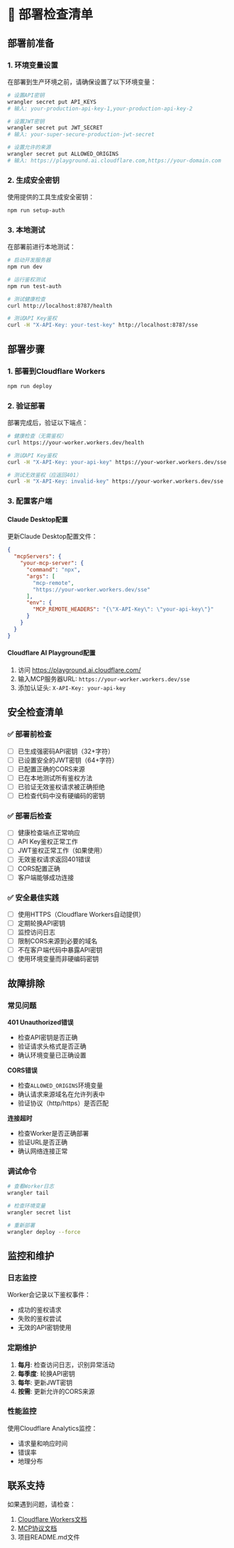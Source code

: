 # 🚀 部署检查清单

## 部署前准备

### 1. 环境变量设置

在部署到生产环境之前，请确保设置了以下环境变量：

```bash
# 设置API密钥
wrangler secret put API_KEYS
# 输入: your-production-api-key-1,your-production-api-key-2

# 设置JWT密钥
wrangler secret put JWT_SECRET
# 输入: your-super-secure-production-jwt-secret

# 设置允许的来源
wrangler secret put ALLOWED_ORIGINS
# 输入: https://playground.ai.cloudflare.com,https://your-domain.com
```

### 2. 生成安全密钥

使用提供的工具生成安全密钥：

```bash
npm run setup-auth
```

### 3. 本地测试

在部署前进行本地测试：

```bash
# 启动开发服务器
npm run dev

# 运行鉴权测试
npm run test-auth

# 测试健康检查
curl http://localhost:8787/health

# 测试API Key鉴权
curl -H "X-API-Key: your-test-key" http://localhost:8787/sse
```

## 部署步骤

### 1. 部署到Cloudflare Workers

```bash
npm run deploy
```

### 2. 验证部署

部署完成后，验证以下端点：

```bash
# 健康检查（无需鉴权）
curl https://your-worker.workers.dev/health

# 测试API Key鉴权
curl -H "X-API-Key: your-api-key" https://your-worker.workers.dev/sse

# 测试无效鉴权（应返回401）
curl -H "X-API-Key: invalid-key" https://your-worker.workers.dev/sse
```

### 3. 配置客户端

#### Claude Desktop配置

更新Claude Desktop配置文件：

```json
{
  "mcpServers": {
    "your-mcp-server": {
      "command": "npx",
      "args": [
        "mcp-remote",
        "https://your-worker.workers.dev/sse"
      ],
      "env": {
        "MCP_REMOTE_HEADERS": "{\"X-API-Key\": \"your-api-key\"}"
      }
    }
  }
}
```

#### Cloudflare AI Playground配置

1. 访问 https://playground.ai.cloudflare.com/
2. 输入MCP服务器URL: `https://your-worker.workers.dev/sse`
3. 添加认证头: `X-API-Key: your-api-key`

## 安全检查清单

### ✅ 部署前检查

- [ ] 已生成强密码API密钥（32+字符）
- [ ] 已设置安全的JWT密钥（64+字符）
- [ ] 已配置正确的CORS来源
- [ ] 已在本地测试所有鉴权方法
- [ ] 已验证无效鉴权请求被正确拒绝
- [ ] 已检查代码中没有硬编码的密钥

### ✅ 部署后检查

- [ ] 健康检查端点正常响应
- [ ] API Key鉴权正常工作
- [ ] JWT鉴权正常工作（如果使用）
- [ ] 无效鉴权请求返回401错误
- [ ] CORS配置正确
- [ ] 客户端能够成功连接

### ✅ 安全最佳实践

- [ ] 使用HTTPS（Cloudflare Workers自动提供）
- [ ] 定期轮换API密钥
- [ ] 监控访问日志
- [ ] 限制CORS来源到必要的域名
- [ ] 不在客户端代码中暴露API密钥
- [ ] 使用环境变量而非硬编码密钥

## 故障排除

### 常见问题

**401 Unauthorized错误**
- 检查API密钥是否正确
- 验证请求头格式是否正确
- 确认环境变量已正确设置

**CORS错误**
- 检查`ALLOWED_ORIGINS`环境变量
- 确认请求来源域名在允许列表中
- 验证协议（http/https）是否匹配

**连接超时**
- 检查Worker是否正确部署
- 验证URL是否正确
- 确认网络连接正常

### 调试命令

```bash
# 查看Worker日志
wrangler tail

# 检查环境变量
wrangler secret list

# 重新部署
wrangler deploy --force
```

## 监控和维护

### 日志监控

Worker会记录以下鉴权事件：
- 成功的鉴权请求
- 失败的鉴权尝试
- 无效的API密钥使用

### 定期维护

1. **每月**: 检查访问日志，识别异常活动
2. **每季度**: 轮换API密钥
3. **每年**: 更新JWT密钥
4. **按需**: 更新允许的CORS来源

### 性能监控

使用Cloudflare Analytics监控：
- 请求量和响应时间
- 错误率
- 地理分布

## 联系支持

如果遇到问题，请检查：
1. [Cloudflare Workers文档](https://developers.cloudflare.com/workers/)
2. [MCP协议文档](https://modelcontextprotocol.io/)
3. 项目README.md文件
